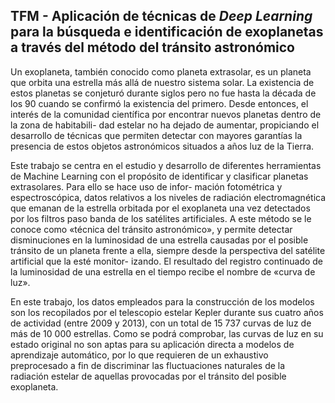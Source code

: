 ## TFM - Aplicación de técnicas de _Deep Learning_ para la búsqueda e identificación de exoplanetas a través del método del tránsito astronómico

Un exoplaneta, también conocido como planeta extrasolar, es un planeta que orbita una estrella más allá de nuestro sistema solar. La existencia de estos planetas se conjeturó durante siglos pero no fue hasta la década de los 90 cuando se confirmó la existencia del primero. Desde entonces, el interés de la comunidad científica por encontrar nuevos planetas dentro de la zona de habitabili- dad estelar no ha dejado de aumentar, propiciando el desarrollo de técnicas que permiten detectar con mayores garantías la presencia de estos objetos astronómicos situados a años luz de la Tierra.

Este trabajo se centra en el estudio y desarrollo de diferentes herramientas de Machine Learning con el propósito de identificar y clasificar planetas extrasolares. Para ello se hace uso de infor- mación fotométrica y espectroscópica, datos relativos a los niveles de radiación electromagnética que emanan de la estrella orbitada por el exoplaneta una vez detectados por los filtros paso banda de los satélites artificiales. A este método se le conoce como «técnica del tránsito astronómico», y permite detectar disminuciones en la luminosidad de una estrella causadas por el posible tránsito de un planeta frente a ella, siempre desde la perspectiva del satélite artificial que la esté monitor- izando. El resultado del registro continuado de la luminosidad de una estrella en el tiempo recibe el nombre de «curva de luz».

En este trabajo, los datos empleados para la construcción de los modelos son los recopilados por el telescopio estelar Kepler durante sus cuatro años de actividad (entre 2009 y 2013), con un total de 15 737 curvas de luz de más de 10 000 estrellas. Como se podrá comprobar, las curvas de luz en su estado original no son aptas para su aplicación directa a modelos de aprendizaje automático, por lo que requieren de un exhaustivo preprocesado a fin de discriminar las fluctuaciones naturales de la radiación estelar de aquellas provocadas por el tránsito del posible exoplaneta.
